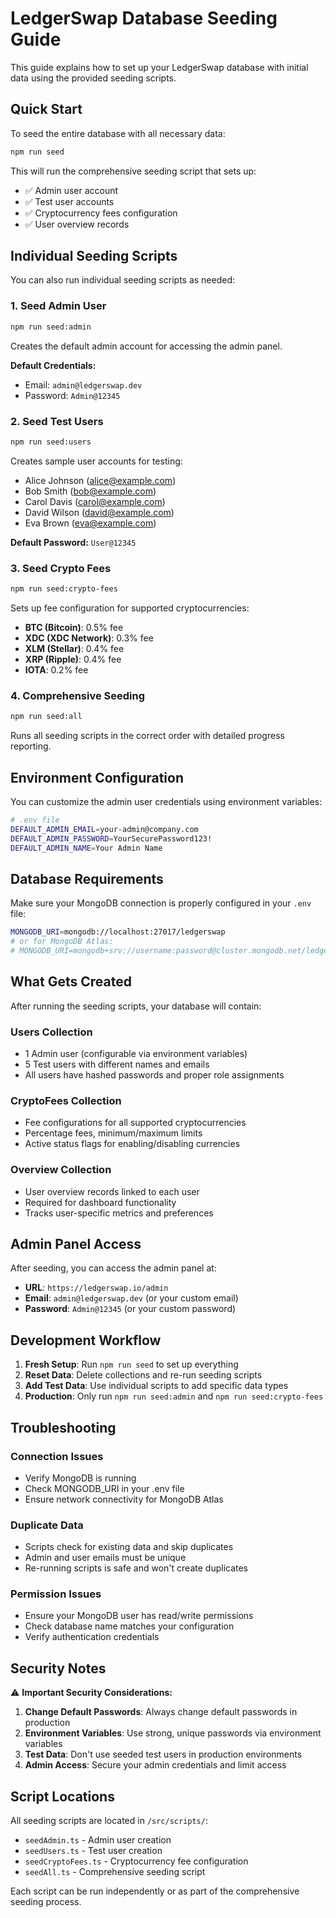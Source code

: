 # LedgerSwap Database Seeding Guide

This guide explains how to set up your LedgerSwap database with initial data using the provided seeding scripts.

## Quick Start

To seed the entire database with all necessary data:

```bash
npm run seed
```

This will run the comprehensive seeding script that sets up:
- ✅ Admin user account
- ✅ Test user accounts  
- ✅ Cryptocurrency fees configuration
- ✅ User overview records

## Individual Seeding Scripts

You can also run individual seeding scripts as needed:

### 1. Seed Admin User
```bash
npm run seed:admin
```
Creates the default admin account for accessing the admin panel.

**Default Credentials:**
- Email: `admin@ledgerswap.dev`
- Password: `Admin@12345`

### 2. Seed Test Users
```bash
npm run seed:users
```
Creates sample user accounts for testing:
- Alice Johnson (alice@example.com)
- Bob Smith (bob@example.com)
- Carol Davis (carol@example.com)
- David Wilson (david@example.com)
- Eva Brown (eva@example.com)

**Default Password:** `User@12345`

### 3. Seed Crypto Fees
```bash
npm run seed:crypto-fees
```
Sets up fee configuration for supported cryptocurrencies:
- **BTC (Bitcoin)**: 0.5% fee
- **XDC (XDC Network)**: 0.3% fee
- **XLM (Stellar)**: 0.4% fee
- **XRP (Ripple)**: 0.4% fee
- **IOTA**: 0.2% fee

### 4. Comprehensive Seeding
```bash
npm run seed:all
```
Runs all seeding scripts in the correct order with detailed progress reporting.

## Environment Configuration

You can customize the admin user credentials using environment variables:

```bash
# .env file
DEFAULT_ADMIN_EMAIL=your-admin@company.com
DEFAULT_ADMIN_PASSWORD=YourSecurePassword123!
DEFAULT_ADMIN_NAME=Your Admin Name
```

## Database Requirements

Make sure your MongoDB connection is properly configured in your `.env` file:

```bash
MONGODB_URI=mongodb://localhost:27017/ledgerswap
# or for MongoDB Atlas:
# MONGODB_URI=mongodb+srv://username:password@cluster.mongodb.net/ledgerswap
```

## What Gets Created

After running the seeding scripts, your database will contain:

### Users Collection
- 1 Admin user (configurable via environment variables)
- 5 Test users with different names and emails
- All users have hashed passwords and proper role assignments

### CryptoFees Collection
- Fee configurations for all supported cryptocurrencies
- Percentage fees, minimum/maximum limits
- Active status flags for enabling/disabling currencies

### Overview Collection
- User overview records linked to each user
- Required for dashboard functionality
- Tracks user-specific metrics and preferences

## Admin Panel Access

After seeding, you can access the admin panel at:
- **URL**: `https://ledgerswap.io/admin`
- **Email**: `admin@ledgerswap.dev` (or your custom email)
- **Password**: `Admin@12345` (or your custom password)

## Development Workflow

1. **Fresh Setup**: Run `npm run seed` to set up everything
2. **Reset Data**: Delete collections and re-run seeding scripts
3. **Add Test Data**: Use individual scripts to add specific data types
4. **Production**: Only run `npm run seed:admin` and `npm run seed:crypto-fees`

## Troubleshooting

### Connection Issues
- Verify MongoDB is running
- Check MONGODB_URI in your .env file
- Ensure network connectivity for MongoDB Atlas

### Duplicate Data
- Scripts check for existing data and skip duplicates
- Admin and user emails must be unique
- Re-running scripts is safe and won't create duplicates

### Permission Issues
- Ensure your MongoDB user has read/write permissions
- Check database name matches your configuration
- Verify authentication credentials

## Security Notes

⚠️ **Important Security Considerations:**

1. **Change Default Passwords**: Always change default passwords in production
2. **Environment Variables**: Use strong, unique passwords via environment variables
3. **Test Data**: Don't use seeded test users in production environments
4. **Admin Access**: Secure your admin credentials and limit access

## Script Locations

All seeding scripts are located in `/src/scripts/`:
- `seedAdmin.ts` - Admin user creation
- `seedUsers.ts` - Test user creation  
- `seedCryptoFees.ts` - Cryptocurrency fee configuration
- `seedAll.ts` - Comprehensive seeding script

Each script can be run independently or as part of the comprehensive seeding process.

